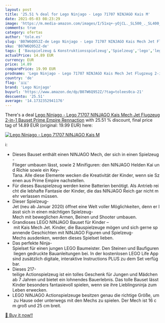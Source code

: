 ```yaml
---
layout: post
title: '25.51 % deal for Lego Ninjago - Lego 71707 NINJAGO Kais M'
date: 2021-05-03 08:23:29
image: 'https://m.media-amazon.com/images/I/51xq+-yOjCL._SL500_._SL400_.jpg'
comments: true
category: ofertas
author: 'tole.es'
slug: 'B07W6Q952Z-de Lego Ninjago - Lego 71707 NINJAGO Kais Mech Jet Flugzeug...'
sku: 'B07W6Q952Z-de'
tags: [ 'Bauspielzeug & Konstruktionsspielzeug','Spielzeug','lego','lego ninjago', ]
actualPrice: 14.89 EUR
currency: EUR
price: 14.89
comparePrice: 19.99 EUR
prodname: 'Lego Ninjago - Lego 71707 NINJAGO Kais Mech Jet Flugzeug 2-in-1 Bauset  Prime Empire Rennaction'
country: 'de'
flag: '🇩🇪'
brand: 'Lego Ninjago'
buyurl: 'https://www.amazon.de/dp/B07W6Q952Z/?tag=tolees0ca-21'
descuento: '25.51'
average: '14.1732352941176'
---
```


There's a deal [Lego Ninjago - Lego 71707 NINJAGO Kais Mech Jet Flugzeug 2-in-1 Bauset  Prime Empire Rennaction](https://www.amazon.de/dp/B07W6Q952Z/?tag=tolees0ca-21)  with  25.51 % discount, final price tag of  14.89 EUR (original: 19.99 EUR) here:

[![Lego Ninjago - Lego 71707 NINJAGO Kais M](https://m.media-amazon.com/images/I/51xq+-yOjCL._SL500_._SL400_.jpg)](https://www.amazon.de/dp/B07W6Q952Z/?tag=tolees0ca-21)

ℹ️:

- Dieses Bauset enthält einen NINJAGO Mech, der sich in einen Spielzeug-Flieger umbauen lässt, sowie 2 Minifiguren: den NINJAGO Helden Kai und Richie sowie ein Key-Tana. Alle diese Elemente wecken die Kreativität der Kinder, wenn sie Szenen aus Prime Empire nachstellen.
- Für dieses Bauspielzeug werden keine Batterien benötigt. Als Antrieb reicht die lebhafte Fantasie der Kinder, die das NINJAGO Reich gar nicht mehr verlassen müssen.
- Dieser Spielzeug-Jet (neu ab Januar 2020) öffnet eine Welt voller Möglichkeiten, denn er lässt sich in einen mächtigen Spielzeug-Mech mit beweglichen Armen, Beinen und Shooter umbauen.
- Grandioses LEGO NINJAGO Bauset für Kinder – mit Kais Mech Jet. Kinder, die Bauspielzeuge mögen und sich gerne spannende Geschichten mit NINJAGO Figuren und Spielzeug-Mechs ausdenken, werden dieses Spielset lieben.
- Das perfekte Ninja-Spielset für einen jungen LEGO Baumeister. Den Steinen und Baufiguren liegen gedruckte Bauanleitungen bei. In der kostenlosen LEGO Life App sind zusätzlich digitale, interaktive Instructions PLUS zu dem Set verfügbar.
- Dieses 217-teilige Actionspielzeug ist ein tolles Geschenk für Jungen und Mädchen ab 7 Jahren und bietet ein lohnendes Bauerlebnis. Das tolle Bauset lässt Kinder besonders fantasievoll spielen, wenn sie ihre Lieblingsninja zum Leben erwecken.
- LEGO NINJAGO Actionspielzeuge besitzen genau die richtige Größe, um zu Hause oder unterwegs mit den Mechs zu spielen. Der Mech ist 16 cm groß und 25 cm breit.

[🛒 Buy it now!!](https://www.amazon.de/dp/B07W6Q952Z/?tag=tolees0ca-21)
